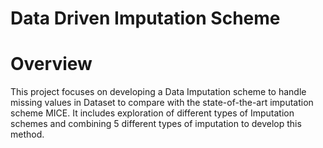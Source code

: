 # Data Driven Imputation Scheme

# Overview
This project focuses on developing a Data Imputation scheme to handle missing values in Dataset to compare with the state-of-the-art imputation scheme MICE.
It includes exploration of different types of Imputation schemes and combining 5 different types of imputation to develop this method.

